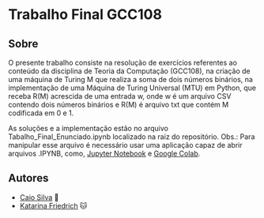 # Trabalho Final GCC108

## Sobre

O presente trabalho consiste na resolução de exercícios referentes ao conteúdo da disciplina de Teoria da Computação (GCC108), na criação de uma máquina de Turing M que realiza a soma de dois números binários, na implementação de uma Máquina de Turing Universal (MTU) em Python, que receba R(M) acrescida de uma entrada w, onde w é um arquivo CSV contendo dois números binários e R(M) é arquivo txt que contém M codificada em 0 e 1.

As soluções e a implementação estão no arquivo Tabalho_Final_Enunciado.ipynb localizado na raiz do repositório. Obs.: Para manipular esse arquivo é necessário usar uma aplicação capaz de abrir arquivos .IPYNB, como, [Jupyter Notebook](https://jupyter.org/) e [Google Colab](https://colab.research.google.com/).

## Autores

- [Caio Silva](https://github.com/CaioMatheu5) :dragon:
- [Katarina Friedrich](https://github.com/katfr) :cat:
